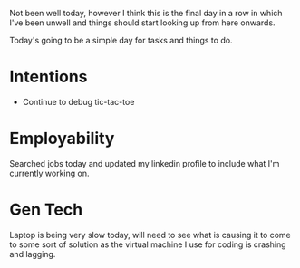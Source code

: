 Not been well today, however I think this is the final day in a row in which I've been unwell and things should start looking up from here onwards.

Today's going to be a simple day for tasks and things to do.

# Intentions
- Continue to debug tic-tac-toe

# Employability
Searched jobs today and updated my linkedin profile to include what I'm currently working on.

# Gen Tech
Laptop is being very slow today, will need to see what is causing it to come to some sort of solution as the virtual machine I use for coding is crashing and lagging.